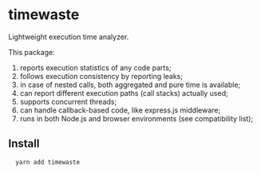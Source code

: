 # timewaste

Lightweight execution time analyzer.

This package:
   1. reports execution statistics of any code parts;
   1. follows execution consistency by reporting leaks;
   1. in case of nested calls, both aggregated and pure time is available;
   1. can report different execution paths (call stacks) actually used;
   1. supports concurrent threads;
   1. can handle callback-based code, like express.js middleware;
   1. runs in both Node.js and browser environments (see compatibility list);

## Install
```
  yarn add timewaste
```
